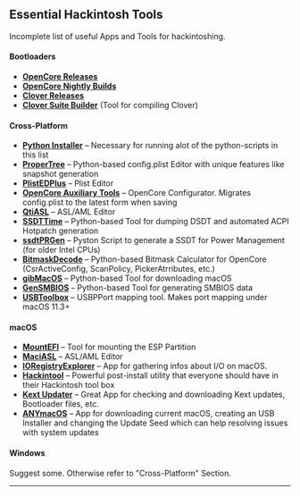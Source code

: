 ## Essential Hackintosh Tools
Incomplete list of useful Apps and Tools for hackintoshing.

#### Bootloaders
- [**OpenCore Releases**](https://github.com/acidanthera/OpenCorePkg/releases)
- [**OpenCore Nightly Builds**](https://dortania.github.io/builds/?product=OpenCorePkg&viewall=true)
- [**Clover Releases**](https://github.com/CloverHackyColor/CloverBootloader/releases)
- [**Clover Suite Builder**](https://www.insanelymac.com/forum/topic/347872-introducing-clover-suite-builder/) (Tool for compiling Clover)

#### Cross-Platform
- [**Python Installer**](https://www.python.org/downloads/) – Necessary for running alot of the python-scripts in this list
- [**ProperTree**](https://github.com/corpnewt/ProperTree) – Python-based config.plist Editor with unique features like snapshot generation
- [**PlistEDPlus**](https://github.com/ic005k/PlistEDPlus) – Plist Editor
- [**OpenCore Auxiliary Tools**](https://github.com/ic005k/QtOpenCoreConfig) – OpenCore Configurator. Migrates config.plist to the latest form when saving
- [**QtiASL**](https://github.com/ic005k/QtiASL) – ASL/AML Editor
- [**SSDTTime**](https://github.com/corpnewt/SSDTTime) – Python-based Tool for dumping DSDT and automated ACPI Hotpatch generation
- [**ssdtPRGen**](https://github.com/Piker-Alpha/ssdtPRGen.sh) – Pyston Script   to generate a SSDT for Power Management (for older Intel CPUs) 
- [**BitmaskDecode**](https://github.com/corpnewt/BitmaskDecode) – Python-based Bitmask Calculator for OpenCore (CsrActiveConfig, ScanPolicy, PickerAtrributes, etc.)
- [**gibMacOS**](https://github.com/corpnewt/gibMacOS) – Python-based Tool for downloading macOS
- [**GenSMBIOS**](https://github.com/corpnewt/GenSMBIOS) – Python-based Tool for generating SMBIOS data
- [**USBToolbox**](https://github.com/USBToolBox/tool) – USBPPort mapping tool. Makes port mapping under macOS 11.3+

#### macOS
- [**MountEFI**](https://github.com/corpnewt/MountEFI) – Tool for mounting the ESP Partition
- [**MaciASL**](https://github.com/acidanthera/MaciASL) – ASL/AML Editor
- [**IORegistryExplorer**](https://github.com/utopia-team/IORegistryExplorer) – App for gathering infos about I/O on macOS.
- [**Hackintool**](https://github.com/headkaze/Hackintool) – Powerful post-install utility that everyone should have in their Hackintosh tool box
- [**Kext Updater**](https://www.sl-soft.de/en/kext-updater/) – Great App for checking and downloading Kext updates, Bootloader files, etc.
- [**ANYmacOS**](https://www.sl-soft.de/en/anymacos/) – App for downloading current macOS, creating an USB Installer and changing the Update Seed which can help resolving issues with system updates

#### Windows
Suggest some. Otherwise refer to "Cross-Platform" Section.

___

